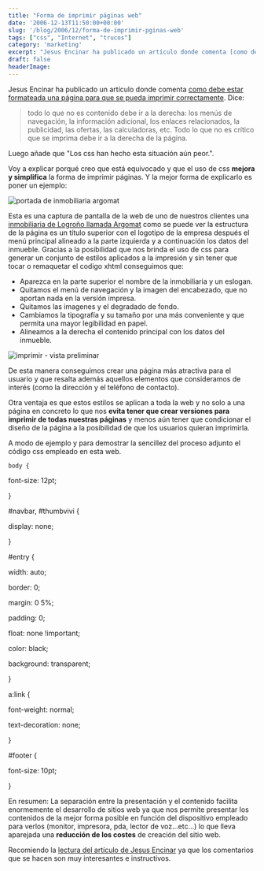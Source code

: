 ```yaml
---
title: "Forma de imprimir páginas web"
date: '2006-12-13T11:50:00+00:00'
slug: '/blog/2006/12/forma-de-imprimir-pginas-web'
tags: ["css", "Internet", "trucos"]
category: 'marketing'
excerpt: "Jesus Encinar ha publicado un artículo donde comenta [como debe estar formateada una página para que se pueda imprimir correctamente]( Dice:>..."
draft: false
headerImage:
---
```

Jesus Encinar ha publicado un artículo donde comenta [como debe estar formateada una página para que se pueda imprimir correctamente](http://www.jesusencinar.com/2006/12/disea_tu_web_pa.html). Dice:

> todo lo que no es contenido debe ir a la derecha: los menús de navegación, la información adicional, los enlaces relacionados, la publicidad, las ofertas, las calculadoras, etc. Todo lo que no es crítico que se imprima debe ir a la derecha de la página.

Luego añade que "Los css han hecho esta situación aún peor.".

Voy a explicar porqué creo que está equivocado y que el uso de css **mejora y simplifica** la forma de imprimir páginas. Y la mejor forma de explicarlo es poner un ejemplo:

![portada de inmobiliaria argomat](http://jorgegorka.files.wordpress.com/Argomat_screen.jpg)

Esta es una captura de pantalla de la web de uno de nuestros clientes una [inmobiliaria de Logroño llamada Argomat](http://www.argomat.com) como se puede ver la estructura de la página es un título superior con el logotipo de la empresa después el menú principal alineado a la parte izquierda y a continuación los datos del inmueble.
Gracias a la posibilidad que nos brinda el uso de css para generar un conjunto de estilos aplicados a la impresión y sin tener que tocar o remaquetar el codigo xhtml conseguimos que:

- Aparezca en la parte superior el nombre de la inmobiliaria y un eslogan.
- Quitamos el menú de navegación y la imagen del encabezado, que no aportan nada en la versión impresa.
- Quitamos las imagenes y el degradado de fondo.
- Cambiamos la tipografía y su tamaño por una más conveniente y que permita una mayor legibilidad en papel.
- Alineamos a la derecha el contenido principal con los datos del inmueble.

![imprimir - vista preliminar](http://jorgegorka.files.wordpress.com/Argomat_print.jpg)

De esta manera conseguimos crear una página más atractiva para el usuario y que resalta además aquellos elementos que consideramos de interés (como la dirección y el teléfono de contacto).

Otra ventaja es que estos estilos se aplican a toda la web y no solo a una página en concreto lo que nos **evita tener que crear versiones para imprimir de todas nuestras páginas** y menos aún tener que condicionar el diseño de la página a la posibilidad de que los usuarios quieran imprimirla.

A modo de ejemplo y para demostrar la sencillez del proceso adjunto el código css empleado en esta web.

`body {`

font-size: 12pt;

}

#navbar, #thumbvivi {

display: none;

}

#entry {

width: auto;

border: 0;

margin: 0 5%;

padding: 0;

float: none !important;

color: black;

background: transparent;

}

a:link {

font-weight: normal;

text-decoration: none;

}

#footer {

font-size: 10pt;

}

En resumen: La separación entre la presentación y el contenido facilita enormemente el desarrollo de sitios web ya que nos permite presentar los contenidos de la mejor forma posible en función del dispositivo empleado para verlos (monitor, impresora, pda, lector de voz...etc...) lo que lleva aparejada una **reducción de los costes** de creación del sitio web.

Recomiendo la [lectura del artículo de Jesus Encinar](http://www.jesusencinar.com/2006/12/disea_tu_web_pa.html) ya que los comentarios que se hacen son muy interesantes e instructivos.

